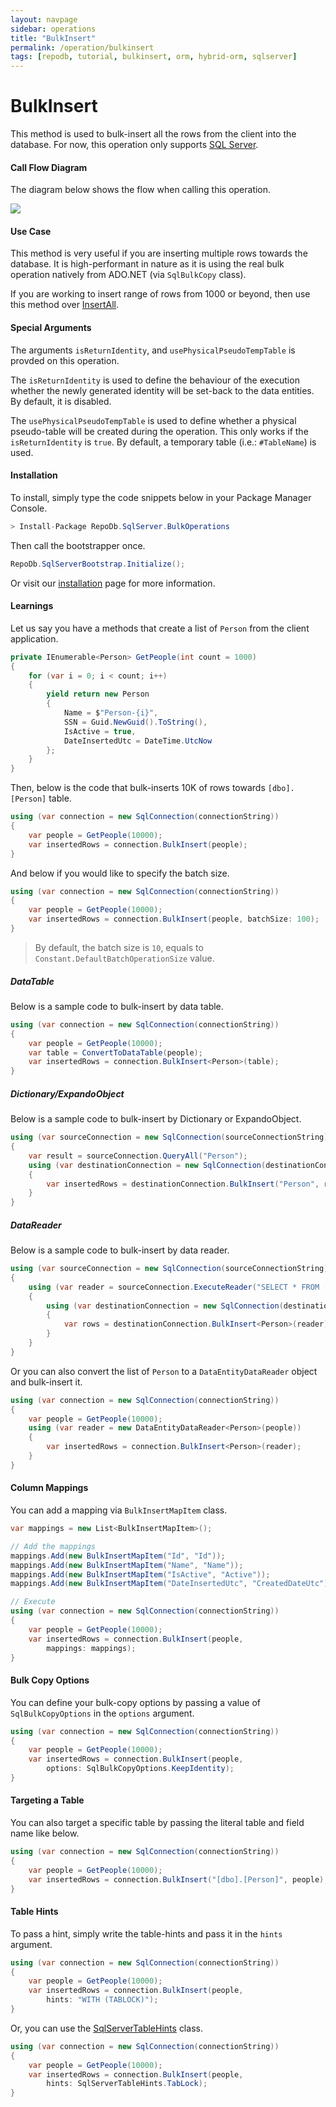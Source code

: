 ```yaml
---
layout: navpage
sidebar: operations
title: "BulkInsert"
permalink: /operation/bulkinsert
tags: [repodb, tutorial, bulkinsert, orm, hybrid-orm, sqlserver]
---
```


# BulkInsert

This method is used to bulk-insert all the rows from the client into the database. For now, this operation only supports [SQL Server](https://www.nuget.org/packages/RepoDb.SqlServer.BulkOperations).

#### Call Flow Diagram

The diagram below shows the flow when calling this operation.

<img src="../../assets/images/site/bulk-insert.png" />

#### Use Case

This method is very useful if you are inserting multiple rows towards the database. It is high-performant in nature as it is using the real bulk operation natively from ADO.NET (via `SqlBulkCopy` class).

If you are working to insert range of rows from 1000 or beyond, then use this method over [InsertAll](/operation/insertall).

#### Special Arguments

The arguments `isReturnIdentity`, and `usePhysicalPseudoTempTable` is provded on this operation.

The `isReturnIdentity` is used to define the behaviour of the execution whether the newly generated identity will be set-back to the data entities. By default, it is disabled.

The `usePhysicalPseudoTempTable` is used to define whether a physical pseudo-table will be created during the operation. This only works if the `isReturnIdentity` is `true`. By default, a temporary table (i.e.: `#TableName`) is used.

#### Installation

To install, simply type the code snippets below in your Package Manager Console.

```csharp
> Install-Package RepoDb.SqlServer.BulkOperations
```

Then call the bootstrapper once.

```csharp
RepoDb.SqlServerBootstrap.Initialize();
```

Or visit our [installation](/tutorial/installation) page for more information.

#### Learnings

Let us say you have a methods that create a list of `Person` from the client application.

```csharp
private IEnumerable<Person> GetPeople(int count = 1000)
{
	for (var i = 0; i < count; i++)
	{
		yield return new Person
		{
			Name = $"Person-{i}",
			SSN = Guid.NewGuid().ToString(),
			IsActive = true,
			DateInsertedUtc = DateTime.UtcNow
		};
	}
}
```

Then, below is the code that bulk-inserts 10K of rows towards `[dbo].[Person]` table.

```csharp
using (var connection = new SqlConnection(connectionString))
{
	var people = GetPeople(10000);
	var insertedRows = connection.BulkInsert(people);
}
```

And below if you would like to specify the batch size.

```csharp
using (var connection = new SqlConnection(connectionString))
{
	var people = GetPeople(10000);
	var insertedRows = connection.BulkInsert(people, batchSize: 100);
}
```

> By default, the batch size is `10`, equals to `Constant.DefaultBatchOperationSize` value.

##### DataTable

Below is a sample code to bulk-insert by data table.

```csharp
using (var connection = new SqlConnection(connectionString))
{
	var people = GetPeople(10000);
	var table = ConvertToDataTable(people);
	var insertedRows = connection.BulkInsert<Person>(table);
}
```

##### Dictionary/ExpandoObject

Below is a sample code to bulk-insert by Dictionary or ExpandoObject.

```csharp
using (var sourceConnection = new SqlConnection(sourceConnectionString))
{
    var result = sourceConnection.QueryAll("Person");
    using (var destinationConnection = new SqlConnection(destinationConnectionString))
    {
        var insertedRows = destinationConnection.BulkInsert("Person", result);
    }
}
```

##### DataReader

Below is a sample code to bulk-insert by data reader.

```csharp
using (var sourceConnection = new SqlConnection(sourceConnectionString))
{
	using (var reader = sourceConnection.ExecuteReader("SELECT * FROM [dbo].[Person];"))
	{
		using (var destinationConnection = new SqlConnection(destinationConnectionString))
		{
			var rows = destinationConnection.BulkInsert<Person>(reader);
		}
	}
}
```

Or you can also convert the list of `Person` to a `DataEntityDataReader` object and bulk-insert it.

```csharp
using (var connection = new SqlConnection(connectionString))
{
	var people = GetPeople(10000);
	using (var reader = new DataEntityDataReader<Person>(people))
	{
		var insertedRows = connection.BulkInsert<Person>(reader);
	}
}
```

#### Column Mappings

You can add a mapping via `BulkInsertMapItem` class.

```csharp
var mappings = new List<BulkInsertMapItem>();

// Add the mappings
mappings.Add(new BulkInsertMapItem("Id", "Id"));
mappings.Add(new BulkInsertMapItem("Name", "Name"));
mappings.Add(new BulkInsertMapItem("IsActive", "Active"));
mappings.Add(new BulkInsertMapItem("DateInsertedUtc", "CreatedDateUtc"));

// Execute
using (var connection = new SqlConnection(connectionString))
{
	var people = GetPeople(10000);
	var insertedRows = connection.BulkInsert(people,
		mappings: mappings);
}
```

#### Bulk Copy Options

You can define your bulk-copy options by passing a value of `SqlBulkCopyOptions` in the `options` argument.

```csharp
using (var connection = new SqlConnection(connectionString))
{
	var people = GetPeople(10000);
	var insertedRows = connection.BulkInsert(people,
		options: SqlBulkCopyOptions.KeepIdentity);
}
```

#### Targeting a Table

You can also target a specific table by passing the literal table and field name like below.

```csharp
using (var connection = new SqlConnection(connectionString))
{
	var people = GetPeople(10000);
	var insertedRows = connection.BulkInsert("[dbo].[Person]", people);
}
```

#### Table Hints

To pass a hint, simply write the table-hints and pass it in the `hints` argument.

```csharp
using (var connection = new SqlConnection(connectionString))
{
	var people = GetPeople(10000);
	var insertedRows = connection.BulkInsert(people,
		hints: "WITH (TABLOCK)");
}
```

Or, you can use the [SqlServerTableHints](/class/sqlservertablehints) class.

```csharp
using (var connection = new SqlConnection(connectionString))
{
	var people = GetPeople(10000);
	var insertedRows = connection.BulkInsert(people,
		hints: SqlServerTableHints.TabLock);
}
```
